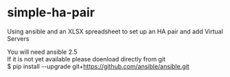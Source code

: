 # simple-ha-pair
Using ansible and an XLSX spreadsheet to set up an HA pair and add Virtual Servers

You will need ansible 2.5 <br> If it is not yet available please doenload directly from git <br>
$ pip install --upgrade git+https://github.com/ansible/ansible.git


